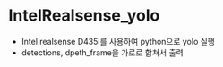 # IntelRealsense_yolo
* Intel realsense D435i를 사용하여 python으로 yolo 실행
* detections, dpeth_frame을 가로로 합쳐서 출력
